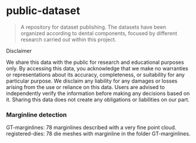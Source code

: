 # public-dataset

>A repository for dataset publishing. The datasets have been organized according to 
dental components, focused by different research carried out within this project. 

Disclaimer

We share this data with the public for research and educational purposes only. By accessing this data, you acknowledge that we make no warranties or representations about its accuracy, completeness, or suitability for any particular purpose. We disclaim any liability for any damages or losses arising from the use or reliance on this data. Users are advised to independently verify the information before making any decisions based on it. Sharing this data does not create any obligations or liabilities on our part.

### Marginline detection

GT-marginlines: 78 marginlines described with a very fine point cloud.
registered-dies: 78 die meshes with marginline in the folder GT-marginlines.
